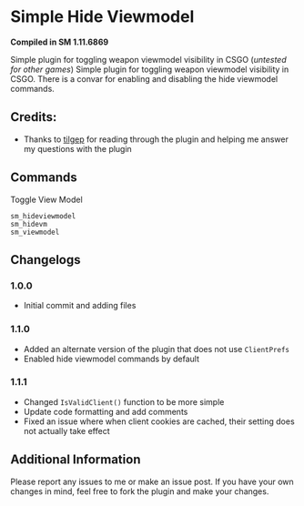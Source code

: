 # Simple Hide Viewmodel
**Compiled in SM 1.11.6869**

Simple plugin for toggling weapon viewmodel visibility in CSGO (*untested for other games*)
Simple plugin for toggling weapon viewmodel visibility in CSGO. There is a convar for enabling and disabling the hide viewmodel commands.

## Credits:
- Thanks to [tilgep](https://steamcommunity.com/id/tilgep/) for reading through the plugin and helping me answer my questions with the plugin

## Commands
Toggle View Model
```
sm_hideviewmodel
sm_hidevm
sm_viewmodel
```

## Changelogs
### 1.0.0
- Initial commit and adding files

### 1.1.0
- Added an alternate version of the plugin that does not use `ClientPrefs`
- Enabled hide viewmodel commands by default

### 1.1.1
- Changed `IsValidClient()` function to be more simple
- Update code formatting and add comments
- Fixed an issue where when client cookies are cached, their setting does not actually take effect

## Additional Information
Please report any issues to me or make an issue post. If you have your own changes in mind, feel free to fork the plugin and make your changes.
